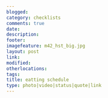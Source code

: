 ```yaml
---
blogged: 
category: checklists
comments: true
date: 
description: 
footer: 
imagefeature: m42_hst_big.jpg
layout: post
link: 
modified: 
otherlocations: 
tags: 
title: eatting schedule
type: photo|video|status|quote|link
---
```

<!--summary-->